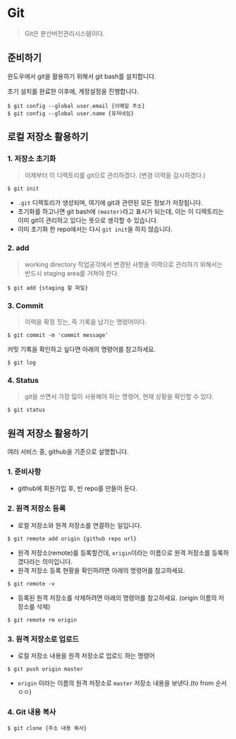 # Git

> Git은 분산버전관리시스템이다. 



## 준비하기

윈도우에서 git을 활용하기 위해서 git bash를 설치합니다.

초기 설치를 완료한 이후에, 계정설정을 진행합니다.

``` shell
$ git config --global user.email {이메일 주소}
$ git config --global user.name {유저네임}
```

## 로컬 저장소 활용하기

### 1. 저장소 초기화

> 이제부터 이 디렉토리를 git으로 관리하겠다. (변경 이력을 감시하겠다.)

``` shell
$ git init
```

- `.git` 디렉토리가 생성되며, 여기에 git과 관련된 모든 정보가 저장됩니다.
- 초기화를 하고나면 git bash에 `(master)`라고 표시가 되는데, 이는 이 디렉토리는 이미 git이 관리하고 있다는 뜻으로 생각할 수 있습니다.
- 이미 초기화 한 repo에서는 다시 `git init`을 하지 않습니다.

### 2. add

> working directory 작업공각에서 변경된 사항을 이력으로 관리하기 위해서는 반드시 staging area를 거쳐야 한다.

```shell
$ git add {staging 할 파일}
```

### 3. Commit

> 이력을 확정 짓는, 즉 기록을 남기는 명령어이다.

``` shell
$ git commit -m 'commit message'
```

커밋 기록을 확인하고 싶다면 아래의 명령어를 참고하세요.

``` shell
$ git log
```

### 4. Status

> git을 쓰면서 가장 많이 사용해야 하는 명령어, 현재 상황을 확인할 수 있다.

``` shell
$ git status
```

## 원격 저장소 활용하기

여러 서비스 중, github을 기준으로 설명합니다. 

### 1. 준비사항

- github에 회원가입 후, 빈 repo를 만들어 둔다.



### 2. 원격 저장소 등록

- 로컬 저장소와 원격 저장소를 연결하는 일입니다.

``` shell
$ git remote add origin {github repo url}
```

- 원격 저장소(remote)를 등록할건데, `origin`이라는 이름으로 원격 저장소를 등록하겠다라는 의미입니다.
- 원격 저장소 등록 현황을 확인하려면 아래의 명령어를 참고하세요.

``` shell
$ git remote -v
```

- 등록된 원격 저장소를 삭제하려면 아래의 명령어를 참고하세요. (origin 이름의 저장소를 삭제)

``` shell
$ git remote rm origin
```



### 3. 원격 저장소로 업로드

- 로컬 저장소 내용을 원격 저장소로 업로드 하는 명령어

``` shell
$ git push origin master
```

- ```origin``` 이라는 이름의 원격 저장소로 ```master``` 저장소 내용을 보낸다.(to from  순서 ㅇㅇ)



### 4. Git 내용 복사

```shell
$ git clone {주소 내용 복사}
```

